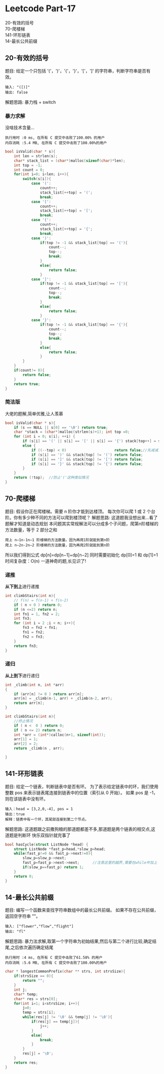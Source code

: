 # Leetcode Part-17



20-有效的括号<br>
70-爬楼梯<br>
141-环形链表<br>
14-最长公共前缀
<!--more-->

## 20-有效的括号
题目:
给定一个只包括 '('，')'，'{'，'}'，'['，']' 的字符串，判断字符串是否有效。
```
输入: "([)]"
输出: false
```
解题思路:
暴力栈 + switch

### 暴力求解
没啥技术含量...
```
执行用时 :0 ms, 在所有 C 提交中击败了100.00% 的用户
内存消耗 :5.4 MB, 在所有 C 提交中击败了100.00%的用户
```
```c
bool isValid(char * s){
    int len = strlen(s);
    char* stack_list = (char*)malloc(sizeof(char)*len);
    int top = -1;
    int count = 0;
    for(int i=0; i<len; i++){
        switch(s[i]){
            case '(':
                count++;
                stack_list[++top] = '(';
                break;
            case '[':
                count++;
                stack_list[++top] = '[';
                break;
            case '{':
                count++;
                stack_list[++top] = '{';
                break;
            case ')':
                if(top != -1 && stack_list[top] == '('){
                    count--;
                    top--;
                    break;
                }
                else{
                    return false;
                }
            case ']':
                if(top != -1 && stack_list[top] == '['){
                    count--;
                    top--;
                    break;
                }
                else{
                    return false;
                }
            case '}':
                if(top != -1 && stack_list[top] == '{'){
                    count--;
                    top--;
                    break;
                }
                else{
                    return false;
                }
        }
    }
    if(count!= 0){
        return false;
    }
    return true;
}
```

### 简洁版
大佬的题解,简单优雅,让人羡慕
```c
bool isValid(char * s){
    if (s == NULL || s[0] == '\0') return true;
    char *stack = (char*)malloc(strlen(s)+1); int top =0;
    for (int i = 0; s[i]; ++i) {
        if (s[i] == '(' || s[i] == '[' || s[i] == '{') stack[top++] = s[i];
        else {
            if ((--top) < 0)                      return false;//先减减，让top指向栈顶元素
            if (s[i] == ')' && stack[top] != '(') return false;
            if (s[i] == ']' && stack[top] != '[') return false;
            if (s[i] == '}' && stack[top] != '{') return false;
        }
    }
    return (!top);  //防止'('这种类似情况
}
```

## 70-爬楼梯
题目:
假设你正在爬楼梯。需要 n 阶你才能到达楼顶。
每次你可以爬 1 或 2 个台阶。你有多少种不同的方法可以爬到楼顶呢？
解题思路:
这道题我没想出来...看了题解才知道是动态规划
本问题其实常规解法可以分成多个子问题，爬第n阶楼梯的方法数量，等于 2 部分之和
```
爬上 n−1n-1n−1 阶楼梯的方法数量。因为再爬1阶就能到第n阶
爬上 n−2n-2n−2 阶楼梯的方法数量，因为再爬2阶就能到第n阶
```
所以我们得到公式 dp[n]=dp[n−1]+dp[n−2]
同时需要初始化 dp[0]=1 和 dp[1]=1
时间复杂度：O(n)
一道神奇的题,长见识了!
### 递推
**从下到上**进行递推
```c
int climbStairs(int n){
    // f(n) = f(n-1) + f(n-2)
    if ( n < 0 ) return 0;
    if (n <=2) return n;
    int fn1 = 1, fn2 = 2;
    int fn3;
    for (int i = 2 ;i < n; i++){
        fn3 = fn2 + fn1;
        fn1 = fn2;
        fn2 = fn3;
    }
    return fn3;
}
```

### 递归
**从上到下**进行递归
```c
int _climb(int n, int *arr)
{
    if (arr[n] != 0 ) return arr[n];
    arr[n] = _climb(n-1, arr) + _climb(n-2, arr);
    return arr[n];
}

int climbStairs(int n){
    //终止情况
    if ( n <  0 ) return 0;
    if ( n <= 2) return n;
    int *arr = (int*)calloc(n+1, sizeof(int));
    arr[1] = 1;
    arr[2] = 2;
    return _climb(n , arr);

}
```

## 141-环形链表
题目:
给定一个链表，判断链表中是否有环。
为了表示给定链表中的环，我们使用整数 pos 来表示链表尾连接到链表中的位置（索引从 0 开始）。 如果 pos 是 -1，则在该链表中没有环。
```
输入：head = [3,2,0,-4], pos = 1
输出：true
解释：链表中有一个环，其尾部连接到第二个节点。
```
解题思路:
这道题跟之前撒狗粮的那道题都差不多,那道题是两个链表的相交点,这道题是判断环
快乐双指针就完事了
```c
bool hasCycle(struct ListNode *head) {
    struct ListNode *fast_p=head,*slow_p=head;
    while(fast_p!=0 && fast_p->next!=0){
        slow_p=slow_p->next;
        fast_p=fast_p->next->next;      //注意这里的越界,需要在while中加上 p->next!=0 的额外判断
        if(slow_p==fast_p) return 1;
    }
    return 0;
}
```

## 14-最长公共前缀
题目:
编写一个函数来查找字符串数组中的最长公共前缀。
如果不存在公共前缀，返回空字符串 ""。
```
输入: ["flower","flow","flight"]
输出: "fl"
```
解题思路:
暴力法求解,取第一个字符串为初始结果,然后与第二个进行比较,确定结尾,之后依次遍历确定结尾
```
执行用时 :4 ms, 在所有 C 提交中击败了61.58% 的用户
内存消耗 :5.6 MB, 在所有 C 提交中击败了100.00%的用户
```
```c
char * longestCommonPrefix(char ** strs, int strsSize){
    if(strsSize == 0){
        return "";
    }
    int j;
    char* temp;
    char* res = strs[0];
    for(int i=1; i<strsSize; i++){
        j=0;
        temp = strs[i];
        while(res[j] != '\0' && temp[j] != '\0'){
            if(res[j] == temp[j]){
                j++;
            }
            else{
                break;
            }
        }
        res[j] = '\0';
    }
    return res;
}
```



